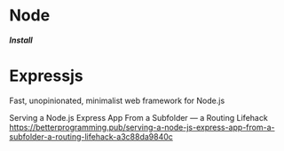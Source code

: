 # Node


***Install***


# Expressjs

Fast, unopinionated, minimalist web framework for Node.js 


Serving a Node.js Express App From a Subfolder — a Routing Lifehack
https://betterprogramming.pub/serving-a-node-js-express-app-from-a-subfolder-a-routing-lifehack-a3c88da9840c
